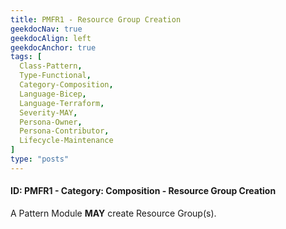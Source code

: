 ```yaml
---
title: PMFR1 - Resource Group Creation
geekdocNav: true
geekdocAlign: left
geekdocAnchor: true
tags: [
  Class-Pattern,
  Type-Functional,
  Category-Composition,
  Language-Bicep,
  Language-Terraform,
  Severity-MAY,
  Persona-Owner,
  Persona-Contributor,
  Lifecycle-Maintenance
]
type: "posts"
---
```


#### ID: PMFR1 - Category: Composition - Resource Group Creation

A Pattern Module **MAY** create Resource Group(s).
